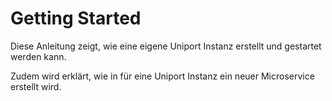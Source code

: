 # Getting Started

Diese Anleitung zeigt, wie eine eigene Uniport Instanz erstellt und gestartet werden kann.

Zudem wird erklärt, wie in für eine Uniport Instanz ein neuer Microservice erstellt wird.
